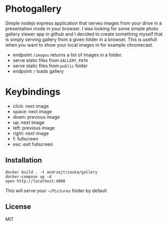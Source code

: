 # Photogallery

Simple nodejs express application that serves images from your drive in a presentation mode in your browser.
I was looking for some simple photo gallery viewer app in github and I decided to create something myself that is simply serving gallery from a given folder in a browser.
This is usefull when you want to show your local images in for example chromecast.

- endpoint `/images` returns a list of images in a folder.
- serve static files from `GALLERY_PATH`
- serve static files from `public` folder
- endpoint `/` loads gallery

# Keybindings
- click: next image
- space: next image
- down: previous image
- up: next image
- left: previous image
- right: next image
- f: fullscreen
- esc: exit fullscreen

## Installation
    
    docker build . -t andrzejtrzaska/gallery
    docker-compose up -d
    open http://localhost:4000
    
This will serve your `~/Pictures` folder by default

## License

MIT

